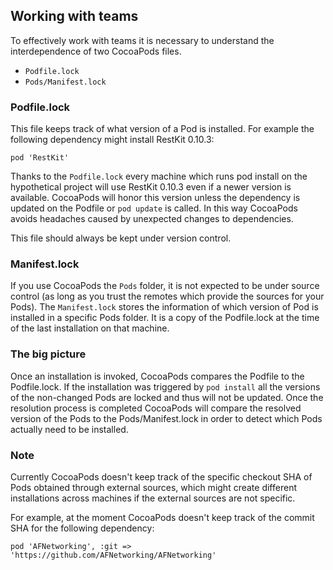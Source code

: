 ## Working with teams

To effectively work with teams it is necessary to understand the interdependence of
two CocoaPods files.

- `Podfile.lock`
- `Pods/Manifest.lock`


### Podfile.lock

This file keeps track of what version of a Pod is installed. For example the
following dependency might install RestKit 0.10.3:

    pod 'RestKit'

Thanks to the `Podfile.lock` every machine which runs pod install on the
hypothetical project will use RestKit 0.10.3 even if a newer version is
available. CocoaPods will honor this version unless the dependency is updated
on the Podfile or `pod update` is called. In this way CocoaPods avoids headaches
caused by unexpected changes to dependencies.

This file should always be kept under version control.

### Manifest.lock

If you use CocoaPods the `Pods` folder, it is not expected to be under source
control (as long as you trust the remotes which provide the sources for your
Pods). The `Manifest.lock` stores the information of which version of Pod is
installed in a specific Pods folder. It is a copy of the Podfile.lock at the
time of the last installation on that machine.

### The big picture

Once an installation is invoked, CocoaPods compares the Podfile to the
Podfile.lock. If the installation was triggered by `pod install` all the
versions of the non-changed Pods are locked and thus will not be updated. Once
the resolution process is completed CocoaPods will compare the resolved version
of the Pods to the Pods/Manifest.lock in order to detect which Pods actually
need to be installed.

### Note

Currently CocoaPods doesn't keep track of the specific checkout SHA of Pods
obtained through external sources, which might create different installations
across machines if the external sources are not specific.

For example, at the moment CocoaPods doesn't keep track of the commit SHA for
the following dependency:

    pod 'AFNetworking', :git => 'https://github.com/AFNetworking/AFNetworking'

